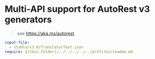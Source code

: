 # Multi-API support for AutoRest v3 generators

> see https://aka.ms/autorest

``` yaml $(enable-multi-api)
input-file:
  - stable/v3.0/TranslatorText.json
require: $(this-folder)/../../../../../profiles/readme.md
```
